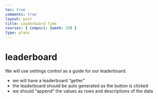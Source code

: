 ```yaml
---
toc: true
comments: true
layout: post
title: Leaderbaord time
courses: { compsci: {week: 20} }
type: plans
---
```


# leaderboard
We will use settings control as a guide for our leaderboard.

- we will have a leaderboard “getter”
- the leaderboard should be auto generated as the button is clicked
- we should “append” the values as rows and descriptions of the data